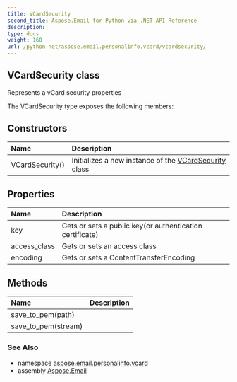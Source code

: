 ```yaml
---
title: VCardSecurity
second_title: Aspose.Email for Python via .NET API Reference
description: 
type: docs
weight: 160
url: /python-net/aspose.email.personalinfo.vcard/vcardsecurity/
---
```


## VCardSecurity class

Represents a vCard security properties

The VCardSecurity type exposes the following members:
## Constructors
| Name | Description |
| :- | :- |
|VCardSecurity()|Initializes a new instance of the [VCardSecurity](/email/python-net/aspose.email.personalinfo.vcard/vcardsecurity/) class|
## Properties
| Name | Description |
| :- | :- |
|key|Gets or sets a public key(or authentication certificate)|
|access_class|Gets or sets an access class|
|encoding|Gets or sets a ContentTransferEncoding|
## Methods
| Name | Description |
| :- | :- |
|save_to_pem(path)|  |
|save_to_pem(stream)|  |

### See Also

* namespace [aspose.email.personalinfo.vcard](/email/python-net/aspose.email.personalinfo.vcard/)
* assembly [Aspose.Email](/email/python-net/)

